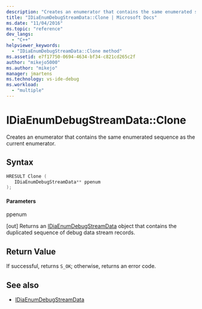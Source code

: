 ```yaml
---
description: "Creates an enumerator that contains the same enumerated sequence as the current debug data stream enumerator."
title: "IDiaEnumDebugStreamData::Clone | Microsoft Docs"
ms.date: "11/04/2016"
ms.topic: "reference"
dev_langs:
  - "C++"
helpviewer_keywords:
  - "IDiaEnumDebugStreamData::Clone method"
ms.assetid: e7f17750-0694-4634-bf34-c821cd265c2f
author: "mikejo5000"
ms.author: "mikejo"
manager: jmartens
ms.technology: vs-ide-debug
ms.workload:
  - "multiple"
---
```

# IDiaEnumDebugStreamData::Clone
Creates an enumerator that contains the same enumerated sequence as the current enumerator.

## Syntax

```C++
HRESULT Clone ( 
   IDiaEnumDebugStreamData** ppenum
);
```

#### Parameters
 ppenum

[out] Returns an [IDiaEnumDebugStreamData](../../debugger/debug-interface-access/idiaenumdebugstreamdata.md) object that contains the duplicated sequence of debug data stream records.

## Return Value
 If successful, returns `S_OK`; otherwise, returns an error code.

## See also
- [IDiaEnumDebugStreamData](../../debugger/debug-interface-access/idiaenumdebugstreamdata.md)
